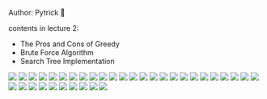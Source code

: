 Author: Pytrick 🌰

contents in lecture 2:
* The Pros and Cons of Greedy
* Brute Force Algorithm
* Search Tree Implementation






![](./lecture2-image/1.jpg)
![](./lecture2-image/2.jpg)
![](./lecture2-image/3.jpg)
![](./lecture2-image/4.jpg)
![](./lecture2-image/5.jpg)
![](./lecture2-image/6.jpg)
![](./lecture2-image/7.jpg)
![](./lecture2-image/8.jpg)
![](./lecture2-image/9.jpg)
![](./lecture2-image/10.jpg)
![](./lecture2-image/11.jpg)
![](./lecture2-image/12.jpg)
![](./lecture2-image/13.jpg)
![](./lecture2-image/14.jpg)
![](./lecture2-image/15.jpg)
![](./lecture2-image/16.jpg)
![](./lecture2-image/17.jpg)
![](./lecture2-image/18.jpg)
![](./lecture2-image/19.jpg)
![](./lecture2-image/20.jpg)
![](./lecture2-image/21.jpg)
![](./lecture2-image/22.jpg)
![](./lecture2-image/23.jpg)
![](./lecture2-image/24.jpg)
![](./lecture2-image/25.jpg)
![](./lecture2-image/26.jpg)
![](./lecture2-image/27.jpg)
![](./lecture2-image/28.jpg)
![](./lecture2-image/29.jpg)
![](./lecture2-image/30.jpg)
![](./lecture2-image/31.jpg)
![](./lecture2-image/32.jpg)
![](./lecture2-image/33.jpg)
![](./lecture2-image/34.jpg)
![](./lecture2-image/35.jpg)